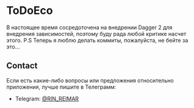 # ToDoEco

В настоящее время сосредоточена на внедрении Dagger 2 для внедрения зависимостей, поэтому буду рада любой критике насчет этого. P.S Теперь я люблю делать коммиты, пожалуйста, не бейте за это...

## Contact

Если есть какие-либо вопросы или предложения относительно приложения, лучше пишите в Телеграмм:

- Telegram: [@RIN_REIMAR](https://t.me/RIN_REIMAR)

